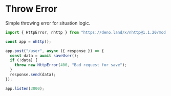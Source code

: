 # Throw Error

Simple throwing error for situation logic.

```js
import { HttpError, nhttp } from "https://deno.land/x/nhttp@1.1.20/mod.ts";

const app = nhttp();

app.post("/user", async ({ response }) => {
  const data = await saveUser();
  if (!data) {
    throw new HttpError(400, "Bad request for save");
  }
  response.send(data);
});

app.listen(3000);
```

